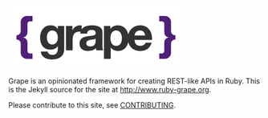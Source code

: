 ![](images/grape.png)

Grape is an opinionated framework for creating REST-like APIs in Ruby.
This is the Jekyll source for the site at http://www.ruby-grape.org.

Please contribute to this site, see [CONTRIBUTING](CONTRIBUTING.md).

